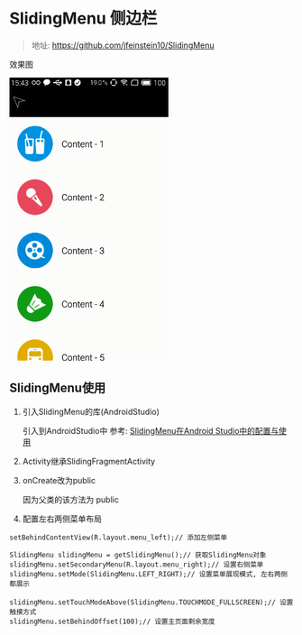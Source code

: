 # SlidingMenu	侧边栏 

> 地址: https://github.com/jfeinstein10/SlidingMenu

效果图

 ![SlidingMenu](SlidingMenu.gif)

## SlidingMenu使用

1. 引入SlidingMenu的库(AndroidStudio)

   引入到AndroidStudio中 参考: [SlidingMenu在Android Studio中的配置与使用](http://xlkgh.iteye.com/blog/2243960)

2. Activity继承SlidingFragmentActivity

3. onCreate改为public

   因为父类的该方法为 public

4. 配置左右两侧菜单布局

```
setBehindContentView(R.layout.menu_left);// 添加左侧菜单
```

```
SlidingMenu slidingMenu = getSlidingMenu();// 获取SlidingMenu对象
slidingMenu.setSecondaryMenu(R.layout.menu_right);// 设置右侧菜单
slidingMenu.setMode(SlidingMenu.LEFT_RIGHT);// 设置菜单展现模式, 左右两侧都展示

slidingMenu.setTouchModeAbove(SlidingMenu.TOUCHMODE_FULLSCREEN);// 设置触摸方式
slidingMenu.setBehindOffset(100);// 设置主页面剩余宽度
```
